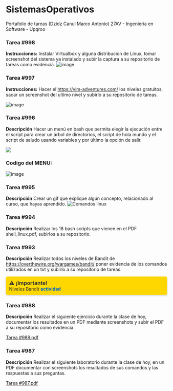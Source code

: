 # SistemasOperativos
Portafolio de tareas (Dzidz Canul Marco Antonio) 27AV - Ingenieria en Software - Upqroo

### Tarea #998 
**Instrucciones:**
Instalar Virtualbox y alguna distribucion de Linux, tomar screenshot del sistema ya instalado y subir la captura a su repositorio de tareas como evidencia.
![image](https://github.com/MarcoAntonioDzidzCanul/SistemasOperativos/assets/118034450/4eebbb06-1b8f-4645-bb65-4ade6f16462b)

### Tarea #997 
**Instrucciones:**
Hacer el https://vim-adventures.com/ los niveles gratuitos, sacar un screenshot del ultimo nivel y subirlo a su repositorio de tareas.

![image](https://github.com/MarcoAntonioDzidzCanul/SistemasOperativos/assets/118034450/12bcca03-ec94-4cb5-8c19-c2d5ec69ddf6)

### Tarea #996
**Descripción**
Hacer un menú en bash que permita elegir la ejecución entre el script para crear un árbol de directorios, el script de hola mundo y el script de saludo usando variables y por último la opción de salir.

<a href="https://asciinema.org/a/436s44Z8uhkFZr76AunsfJzca" target="_blank"><img src="https://asciinema.org/a/436s44Z8uhkFZr76AunsfJzca.svg" /></a>

### Codigo del MENU:
![image](https://github.com/MarcoAntonioDzidzCanul/SistemasOperativos/assets/118034450/1fa665a5-d8ed-4638-a88e-db681ae9640a)

### Tarea #995 
**Descripción**
Crear un gif que explique algún concepto, relacionado al curso, que hayas aprendido.
![Comandos linux](https://github.com/MarcoAntonioDzidzCanul/SistemasOperativos/assets/118034450/b09a63d8-489a-4bbe-9a5c-17a5fb221e76)

### Tarea #994 
**Descripción**
Realizar los 18 bash scripts que vienen en el PDF shell_linux.pdf, subirlos a su repositorio.

### Tarea #993
**Descripción**
Realizar todos los niveles de Bandit de https://overthewire.org/wargames/bandit/ poner evidencia de los comandos utilizados en un txt y subirlo a su repositorio de tareas.

<div style="background-color: #FFD700; color: #333; padding: 10px; border-radius: 5px; box-shadow: 0 2px 5px rgba(0, 0, 0, 0.2);">
  <h3 style="margin: 0; font-weight: bold;">⚠️ ¡Importante!</h3>
  <p style="margin: 0;">Niveles Bandit <a href="https://github.com/MarcoAntonioDzidzCanul/SistemasOperativos/blob/main/Niveles%20Bandit.txt" style="text-decoration: none; color: #0066cc; font-weight: bold;">actividad</a> </p>
</div>

### Tarea #988
**Descripción**
Realizar el siguiente ejercicio durante la clase de hoy, documentar los resultados en un PDF mediante screenshots y subir el PDF a su repositorio como evidencia.

[Tarea #988.pdf](https://github.com/MarcoAntonioDzidzCanul/SistemasOperativos/files/12888272/Tarea.988.pdf)

### Tarea #987 
**Descripción**
Realizar el siguiente laboratorio durante la clase de hoy, en un PDF documentar con screenshots los resultados de sus comandos y las respuestas a sus preguntas.

[Tarea #987.pdf](https://github.com/MarcoAntonioDzidzCanul/SistemasOperativos/files/13044322/Tarea.987.pdf)



